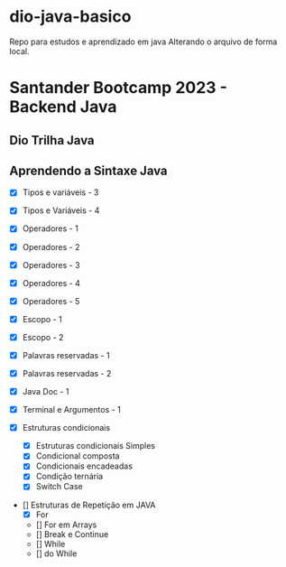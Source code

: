# dio-java-basico
Repo para estudos e aprendizado em java
Alterando o arquivo de forma local.


# Santander Bootcamp 2023 - Backend Java

## Dio Trilha Java

## Aprendendo a Sintaxe Java

- [x] Tipos e variáveis - 3 
- [x] Tipos e Variáveis - 4
- [x] Operadores - 1
- [x] Operadores - 2
- [x] Operadores - 3
- [x] Operadores - 4
- [x] Operadores - 5
- [x] Escopo - 1
- [x] Escopo - 2
- [x] Palavras reservadas - 1
- [x] Palavras reservadas - 2
- [x] Java Doc - 1
- [x] Terminal e Argumentos - 1

- [x] Estruturas condicionais
    * [x] Estruturas condicionais Simples
    * [x] Condicional composta
    * [x] Condicionais encadeadas
    * [x] Condição ternária
    * [x] Switch Case
    
- [] Estruturas de Repetição em JAVA
    * [x] For
    * [] For em Arrays
    * [] Break e Continue
    * [] While
    * [] do While

    


